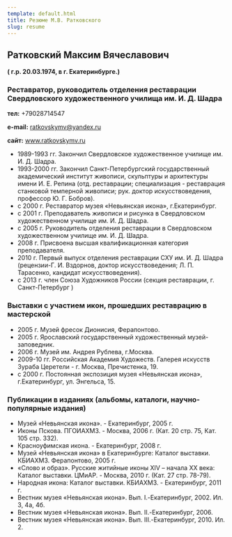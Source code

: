 ```yaml
---
template: default.html
title: Резюме М.В. Ратковского
slug: resume
---
```


## Ратковский Максим Вячеславович
**( г.р. 20.03.1974, в г. Екатеринбурге.)**

### Реставратор, руководитель отделения реставрации Свердловского художественного училища им. И. Д. Шадра

**тел:**  +79028714547

**e-mail:** ratkovskymv@yandex.ru

**сайт:** www.ratkovskymv.ru

- 1989-1993 гг. Закончил Свердловское художественное училище им. И. Д. Шадра.
- 1993-2000 гг. Закончил Санкт-Петербургский государственный академический институт живописи, скульптуры и архитектуры имени И. Е. Репина (отд. реставрации; специализация - реставрация станковой темперной живописи; рук. доктор искусствоведения, профессор Ю. Г. Бобров).
- с 2000 г. Реставратор музея «Невьянская икона», г.Екатеринбург.
- с 2001 г. Преподаватель живописи и рисунка в Свердловском художественном училище им. И. Д. Шадра.
- с 2005 г. Руководитель отделения реставрации в Свердловском художественном училище им. И. Д. Шадра.
- 2008 г. Присвоена высшая квалификационная категория преподавателя.
- 2010 г. Первый выпуск отделения реставрации СХУ им. И. Д. Шадра (рецензии-Г. И. Вздорнов, доктор искусствоведения; Л. П. Тарасенко, кандидат искусствоведения).
- с 2013 г. член Союза Художников России (секция реставрации, г. Санкт-Петербург )

### Выставки с участием икон, прошедших реставрацию в мастерской

- 2005 г.       Музей фресок Дионисия, Ферапонтово.
- 2005 г.       Ярославский государственный художественный музей-заповедник.
- 2006 г.       Музей им. Андрея Рублева, г.Москва.
- 2009-10 гг.        Российская Академия Художеств. Галерея искусств Зураба Церетели - г. Москва, Пречистенка, 19.
- с  2000 г.       Постоянная экспозиция музея «Невьянская икона», г.Екатеринбург, ул. Энгельса, 15.

### Публикации в изданиях (альбомы, каталоги, научно-популярные издания)

- Музей «Невьянская икона». - Екатеринбург, 2005 г.
- Иконы Пскова. ПГОИАХМЗ. - Москва, 2006 г. (Кат. 20 стр. 75, Кат. 105 стр. 332).
- Красноуфимская икона. - Екатеринбург, 2008 г.
- Музей «Невьянская икона» в Екатеринбурге: Каталог выставки. КБИАХМЗ. Ферапонтово, 2005 г.
- «Слово и образ». Русские житийные иконы XIV – начала XX века: Каталог выставки. ЦМиАР. - Москва, 2010 г. (Кат. 27 стр. 78-79).
- Народная икона: Каталог выставки. КБИАХМЗ. - Екатеринбург, 2011 г.
- Вестник музея «Невьянская икона». Вып. I.-Екатеринбург, 2002. Ил. 3, 4а, 4б.
- Вестник музея «Невьянская икона». Вып. II.-Екатеринбург, 2006.
- Вестник музея «Невьянская икона». Вып. III.-Екатеринбург, 2010. Ил. 2.
